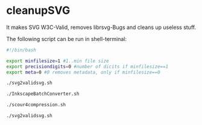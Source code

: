 # cleanupSVG
It makes SVG W3C-Valid, removes librsvg-Bugs and cleans up useless stuff.

The following script can be run in shell-terminal:
```bash
#!/bin/bash

export minfilesize=1 #1..min file size
export precisiondigits=0 #number of dicits if minfilesize==1
export meta=0 #0 removes metadata, only if minfilesize==0

./svg2validsvg.sh

./InkscapeBatchConverter.sh

./scour4compression.sh

./svg2validsvg.sh
```
